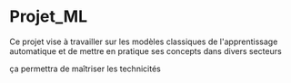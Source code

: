 # Projet_ML
Ce projet vise à travailler sur les modèles classiques de l'apprentissage automatique et de mettre en pratique ses concepts dans divers secteurs

ça permettra de maîtriser les technicités
